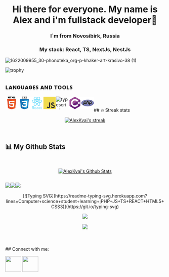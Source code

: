 <h1 align="center">Hi there for everyone. My name is Alex and i'm fullstack developer👋</h1>
<h3 align="center">I`m from Novosibirk, Russia</h3>
<h3 align="center">My stack: React, TS, NextJs, NestJs</h3>

![1622009955_30-phonoteka_org-p-khaker-art-krasivo-38 (1)](https://user-images.githubusercontent.com/84131116/173866301-3ac8cb5a-b874-4c3d-ab2d-b71e937bc0bf.png)

![trophy](https://github-profile-trophy.vercel.app/?username=AlexKvai&theme=discord&no-bg=true&no-frame=true)

## ʟᴀɴɢᴜᴀɢᴇꜱ ᴀɴᴅ ᴛᴏᴏʟꜱ

<img align="left" alt="HTML5" width="40px" src="https://raw.githubusercontent.com/github/explore/80688e429a7d4ef2fca1e82350fe8e3517d3494d/topics/html/html.png" />
<img align="left" alt="CSS3" width="40px" src="https://raw.githubusercontent.com/github/explore/80688e429a7d4ef2fca1e82350fe8e3517d3494d/topics/css/css.png" />
<img align="left" src="https://raw.githubusercontent.com/devicons/devicon/master/icons/react/react-original-wordmark.svg" alt="react" width="40" height="40"/>
<img align="left" src="https://raw.githubusercontent.com/devicons/devicon/master/icons/javascript/javascript-original.svg" alt="javascript" width="40" height="40"/>
<img align="left" src="https://cdn.icon-icons.com/icons2/2415/PNG/512/typescript_original_logo_icon_146317.png" alt="typescript" width="40" height="40"/>
<img align="left" src="https://raw.githubusercontent.com/devicons/devicon/1119b9f84c0290e0f0b38982099a2bd027a48bf1/icons/csharp/csharp-original.svg" alt="c#" width="40" height="40"/>
<img align="left" src="https://raw.githubusercontent.com/devicons/devicon/1119b9f84c0290e0f0b38982099a2bd027a48bf1/icons/php/php-original.svg" alt="php" width="40" height="40"/>
<br>
<br>
## 🔥 Streak stats

<!-- GitHub Readme Streak Stats - https://github.com/DenverCoder1/github-readme-streak-stats -->
<p align="center">
  <a href="https://github.com/DenverCoder1/github-readme-streak-stats">
    <img title="🔥 Get streak stats for your profile at git.io/streak-stats" alt="AlexKvai's streak" src="https://github-readme-streak-stats.herokuapp.com/?user=AlexKvai&langs_count=8&count_private=true&layout=compact&theme=react&hide_border=true&bg_color=0D1117"/>
  </a>
</p>
<br>



  
## 📊 My Github Stats

  <br/>
  <div align="center">
    
  <a href="https://github.com/anuraghazra/github-readme-stats"><img alt="AlexKvai's Github Stats" src="https://denvercoder1-github-readme-stats.vercel.app/api/?username=AlexKvai&show_icons=true&count_private=true&theme=react&hide_border=true&bg_color=1F222E&title_color=F85D7F&icon_color=F8D866" height="192px"/></a>


  <div align="center" style="display: flex; flex-direction: row;">
    
  ![](http://github-profile-summary-cards.vercel.app/api/cards/repos-per-language?username=alexkvai&theme=aura_dark)

  ![](http://github-profile-summary-cards.vercel.app/api/cards/productive-time?username=alexkvai&theme=aura_dark&utcOffset=8)

  ![](http://github-profile-summary-cards.vercel.app/api/cards/profile-details?username=alexkvai&theme=aura_dark)
  
  </div>
  [![Typing SVG](https://readme-typing-svg.herokuapp.com?lines=Computer+science+student+learning+;PHP+JS+TS+REACT+HTML5+CSS3)](https://git.io/typing-svg)
    


  ![](http://github-profile-summary-cards.vercel.app/api/cards/stats?username=alexkvai&theme=aura_dark)

  <picture>
  <source
    srcset="https://github-readme-stats.vercel.app/api?username=AlexKvai&show_icons=true&theme=dark"
    media="(prefers-color-scheme: dark)"
  />
  <source
    srcset="https://github-readme-stats.vercel.app/api?username=AlexKvai&show_icons=true"
    media="(prefers-color-scheme: light), (prefers-color-scheme: no-preference)"
  />
  <img src="https://github-readme-stats.vercel.app/api?username=AlexKvai&show_icons=true" />
</picture>
  </div>
  <br/>
  <br>

 <br/>
## Connect with me:

<p align="left">


<a href = "https://www.instagram.com/alexkvai4/"><img height="50px" width="50px" src="https://img.icons8.com/fluent/48/000000/instagram-new.png"/></a>
<a href = "https://vk.com/erfyyoung"><img height="50px" width="50px" src="https://img.icons8.com/color/344/vk-circled.png"/></a>

</p>

<br>
